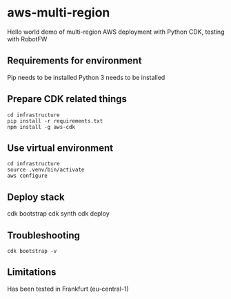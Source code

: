 # aws-multi-region

Hello world demo of multi-region AWS deployment with Python CDK, testing with RobotFW

## Requirements for environment

Pip needs to be installed
Python 3 needs to be installed

## Prepare CDK related things

    cd infrastructure
    pip install -r requirements.txt
    npm install -g aws-cdk

## Use virtual environment

    cd infrastructure
    source .venv/bin/activate
    aws configure


## Deploy stack

   cdk bootstrap
   cdk synth
   cdk deploy

## Troubleshooting

    cdk bootstrap -v


## Limitations

Has been tested in Frankfurt (eu-central-1)
